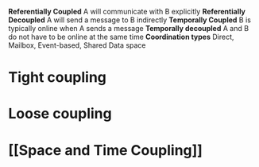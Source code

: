**Referentially Coupled**
A will communicate with B explicitly
**Referentially Decoupled**
A will send a message to B indirectly
**Temporally Coupled**
B is typically online when A sends a message
**Temporally decoupled**
A and B do not have to be online at the same time
**Coordination types**
Direct, Mailbox, Event-based, Shared Data space

# Tight coupling

# Loose coupling

# [[Space and Time Coupling]]
